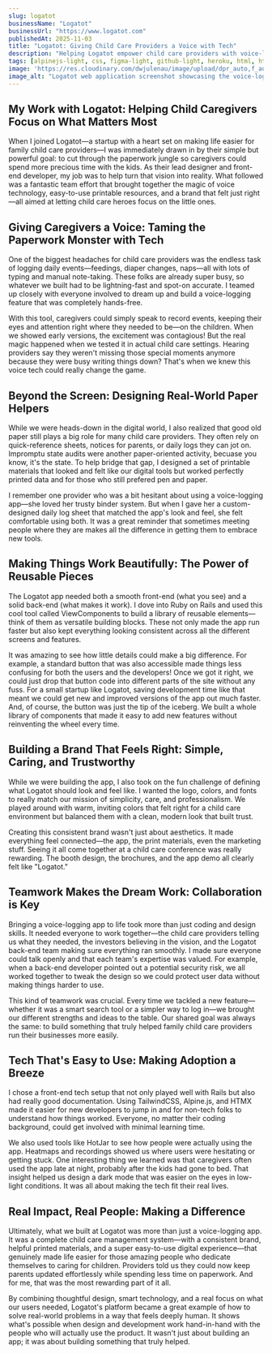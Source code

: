 ```yaml
---
slug: logatot
businessName: "Logatot"
businessUrl: "https://www.logatot.com"
publishedAt: 2025-11-03
title: "Logatot: Giving Child Care Providers a Voice with Tech"
description: "Helping Logatot empower child care providers with voice-logging tech that makes daily reporting faster, easier, and more human."
tags: [alpinejs-light, css, figma-light, github-light, heroku, html, htmx-light, illustrator, javascript, rails, ruby, tailwindcss-light]
image: 'https://res.cloudinary.com/dwjulenau/image/upload/dpr_auto,f_auto,fl_progressive,q_auto/v1743991606/josh-portfolio/assets_task_01jr6zkaxkener6qnhca37gwmb_img_0.webp'
image_alt: "Logatot web application screenshot showcasing the voice-logging feature."
---
```


## My Work with Logatot: Helping Child Caregivers Focus on What Matters Most
When I joined Logatot&mdash;a startup with a heart set on making life easier for family child care providers&mdash;I was immediately drawn in by their simple but powerful goal: to cut through the paperwork jungle so caregivers could spend more precious time with the kids. As their lead designer and front-end developer, my job was to help turn that vision into reality. What followed was a fantastic team effort that brought together the magic of voice technology, easy-to-use printable resources, and a brand that felt just right&mdash;all aimed at letting child care heroes focus on the little ones.

## Giving Caregivers a Voice: Taming the Paperwork Monster with Tech
One of the biggest headaches for child care providers was the endless task of logging daily events&mdash;feedings, diaper changes, naps&mdash;all with lots of typing and manual note-taking. These folks are already super busy, so whatever we built had to be lightning-fast and spot-on accurate. I teamed up closely with everyone involved to dream up and build a voice-logging feature that was completely hands-free.

With this tool, caregivers could simply speak to record events, keeping their eyes and attention right where they needed to be&mdash;on the children. When we showed early versions, the excitement was contagious! But the real magic happened when we tested it in actual child care settings. Hearing providers say they weren't missing those special moments anymore because they were busy writing things down? That's when we knew this voice tech could really change the game.

## Beyond the Screen: Designing Real-World Paper Helpers
While we were heads-down in the digital world, I also realized that good old paper still plays a big role for many child care providers. They often rely on quick-reference sheets, notices for parents, or daily logs they can jot on. Impromptu state audits were another paper-oriented activity, becuase you know, it's the state. To help bridge that gap, I designed a set of printable materials that looked and felt like our digital tools but worked perfectly printed data and for those who still prefered pen and paper.

I remember one provider who was a bit hesitant about using a voice-logging app&mdash;she loved her trusty binder system. But when I gave her a custom-designed daily log sheet that matched the app's look and feel, she felt comfortable using both. It was a great reminder that sometimes meeting people where they are makes all the difference in getting them to embrace new tools.

## Making Things Work Beautifully: The Power of Reusable Pieces
The Logatot app needed both a smooth front-end (what you see) and a solid back-end (what makes it work). I dove into Ruby on Rails and used this cool tool called ViewComponents to build a library of reusable elements&mdash;think of them as versatile building blocks. These not only made the app run faster but also kept everything looking consistent across all the different screens and features.

It was amazing to see how little details could make a big difference. For example, a standard button that was also accessible made things less confusing for both the users and the developers! Once we got it right, we could just drop that button code into different parts of the site without any fuss. For a small startup like Logatot, saving development time like that meant we could get new and improved versions of the app out much faster. And, of course, the button was just the tip of the iceberg. We built a whole library of components that made it easy to add new features without reinventing the wheel every time.

## Building a Brand That Feels Right: Simple, Caring, and Trustworthy
While we were building the app, I also took on the fun challenge of defining what Logatot should look and feel like. I wanted the logo, colors, and fonts to really match our mission of simplicity, care, and professionalism. We played around with warm, inviting colors that felt right for a child care environment but balanced them with a clean, modern look that built trust.

Creating this consistent brand wasn't just about aesthetics. It made everything feel connected&mdash;the app, the print materials, even the marketing stuff. Seeing it all come together at a child care conference was really rewarding. The booth design, the brochures, and the app demo all clearly felt like "Logatot."

## Teamwork Makes the Dream Work: Collaboration is Key
Bringing a voice-logging app to life took more than just coding and design skills. It needed everyone to work together&mdash;the child care providers telling us what they needed, the investors believing in the vision, and the Logatot back-end team making sure everything ran smoothly. I made sure everyone could talk openly and that each team's expertise was valued. For example, when a back-end developer pointed out a potential security risk, we all worked together to tweak the design so we could protect user data without making things harder to use.

This kind of teamwork was crucial. Every time we tackled a new feature&mdash;whether it was a smart search tool or a simpler way to log in&mdash;we brought our different strengths and ideas to the table. Our shared goal was always the same: to build something that truly helped family child care providers run their businesses more easily.

## Tech That's Easy to Use: Making Adoption a Breeze
I chose a front-end tech setup that not only played well with Rails but also had really good documentation. Using TailwindCSS, Alpine.js, and HTMX made it easier for new developers to jump in and for non-tech folks to understand how things worked. Everyone, no matter their coding background, could get involved with minimal learning time.

We also used tools like HotJar to see how people were actually using the app. Heatmaps and recordings showed us where users were hesitating or getting stuck. One interesting thing we learned was that caregivers often used the app late at night, probably after the kids had gone to bed. That insight helped us design a dark mode that was easier on the eyes in low-light conditions. It was all about making the tech fit their real lives.

## Real Impact, Real People: Making a Difference
Ultimately, what we built at Logatot was more than just a voice-logging app. It was a complete child care management system&mdash;with a consistent brand, helpful printed materials, and a super easy-to-use digital experience&mdash;that genuinely made life easier for those amazing people who dedicate themselves to caring for children. Providers told us they could now keep parents updated effortlessly while spending less time on paperwork. And for me, that was the most rewarding part of it all.

By combining thoughtful design, smart technology, and a real focus on what our users needed, Logatot's platform became a great example of how to solve real-world problems in a way that feels deeply human. It shows what's possible when design and development work hand-in-hand with the people who will actually use the product. It wasn't just about building an app; it was about building something that truly helped.

